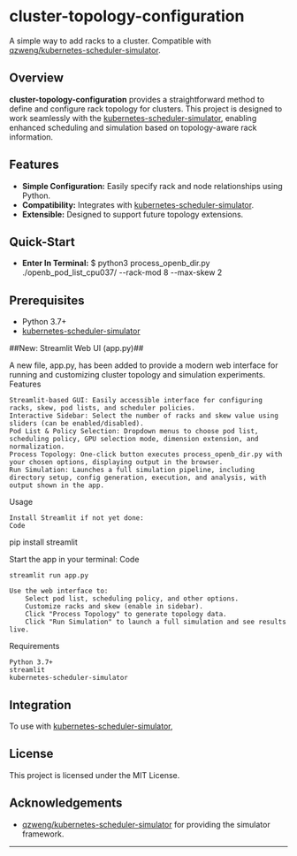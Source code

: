 # cluster-topology-configuration

A simple way to add racks to a cluster. Compatible with [qzweng/kubernetes-scheduler-simulator](https://github.com/qzweng/kubernetes-scheduler-simulator).

## Overview

**cluster-topology-configuration** provides a straightforward method to define and configure rack topology for clusters. This project is designed to work seamlessly with the [kubernetes-scheduler-simulator](https://github.com/qzweng/kubernetes-scheduler-simulator), enabling enhanced scheduling and simulation based on topology-aware rack information.

## Features

- **Simple Configuration:** Easily specify rack and node relationships using Python.
- **Compatibility:** Integrates with [kubernetes-scheduler-simulator](https://github.com/qzweng/kubernetes-scheduler-simulator).
- **Extensible:** Designed to support future topology extensions.

## Quick-Start
- **Enter In Terminal:** $ python3 process_openb_dir.py ./openb_pod_list_cpu037/ --rack-mod 8 --max-skew 2

## Prerequisites

- Python 3.7+
- [kubernetes-scheduler-simulator](https://github.com/qzweng/kubernetes-scheduler-simulator)

##New: Streamlit Web UI (app.py)##

A new file, app.py, has been added to provide a modern web interface for running and customizing cluster topology and simulation experiments.
Features

    Streamlit-based GUI: Easily accessible interface for configuring racks, skew, pod lists, and scheduler policies.
    Interactive Sidebar: Select the number of racks and skew value using sliders (can be enabled/disabled).
    Pod List & Policy Selection: Dropdown menus to choose pod list, scheduling policy, GPU selection mode, dimension extension, and normalization.
    Process Topology: One-click button executes process_openb_dir.py with your chosen options, displaying output in the browser.
    Run Simulation: Launches a full simulation pipeline, including directory setup, config generation, execution, and analysis, with output shown in the app.

Usage

    Install Streamlit if not yet done:
    Code

pip install streamlit

Start the app in your terminal:
Code

    streamlit run app.py

    Use the web interface to:
        Select pod list, scheduling policy, and other options.
        Customize racks and skew (enable in sidebar).
        Click "Process Topology" to generate topology data.
        Click "Run Simulation" to launch a full simulation and see results live.

Requirements

    Python 3.7+
    streamlit
    kubernetes-scheduler-simulator


## Integration

To use with [kubernetes-scheduler-simulator](https://github.com/qzweng/kubernetes-scheduler-simulator), 

## License

This project is licensed under the MIT License.

## Acknowledgements

- [qzweng/kubernetes-scheduler-simulator](https://github.com/qzweng/kubernetes-scheduler-simulator) for providing the simulator framework.

---

